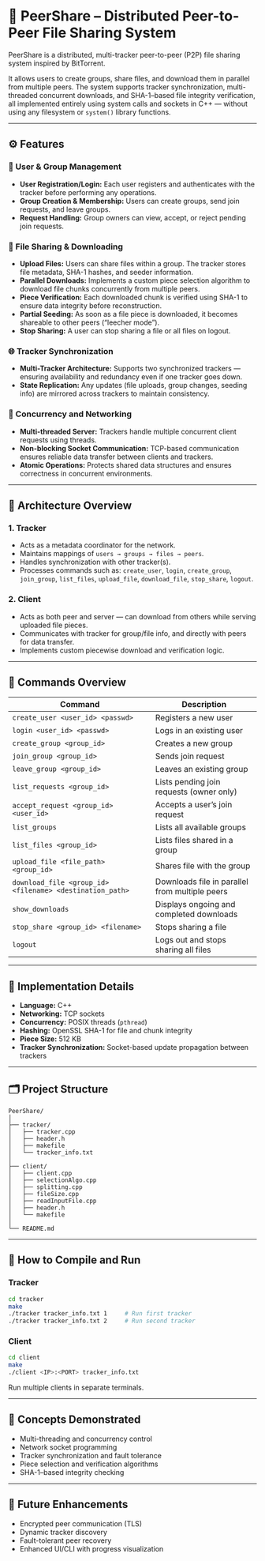# 🧩 PeerShare – Distributed Peer-to-Peer File Sharing System

PeerShare is a distributed, multi-tracker peer-to-peer (P2P) file sharing system inspired by BitTorrent.

It allows users to create groups, share files, and download them in parallel from multiple peers. The system supports tracker synchronization, multi-threaded concurrent downloads, and SHA-1–based file integrity verification, all implemented entirely using system calls and sockets in C++ — without using any filesystem or `system()` library functions.

---

## ⚙️ Features

### 🔐 User & Group Management
- **User Registration/Login:** Each user registers and authenticates with the tracker before performing any operations.  
- **Group Creation & Membership:** Users can create groups, send join requests, and leave groups.  
- **Request Handling:** Group owners can view, accept, or reject pending join requests.  

### 📁 File Sharing & Downloading
- **Upload Files:** Users can share files within a group. The tracker stores file metadata, SHA-1 hashes, and seeder information.  
- **Parallel Downloads:** Implements a custom piece selection algorithm to download file chunks concurrently from multiple peers.  
- **Piece Verification:** Each downloaded chunk is verified using SHA-1 to ensure data integrity before reconstruction.  
- **Partial Seeding:** As soon as a file piece is downloaded, it becomes shareable to other peers (“leecher mode”).  
- **Stop Sharing:** A user can stop sharing a file or all files on logout.  

### 🌐 Tracker Synchronization
- **Multi-Tracker Architecture:** Supports two synchronized trackers — ensuring availability and redundancy even if one tracker goes down.  
- **State Replication:** Any updates (file uploads, group changes, seeding info) are mirrored across trackers to maintain consistency.  

### 🧵 Concurrency and Networking
- **Multi-threaded Server:** Trackers handle multiple concurrent client requests using threads.  
- **Non-blocking Socket Communication:** TCP-based communication ensures reliable data transfer between clients and trackers.  
- **Atomic Operations:** Protects shared data structures and ensures correctness in concurrent environments.  

---

## 🧱 Architecture Overview

### 1. Tracker
- Acts as a metadata coordinator for the network.  
- Maintains mappings of `users → groups → files → peers`.  
- Handles synchronization with other tracker(s).  
- Processes commands such as: `create_user`, `login`, `create_group`, `join_group`, `list_files`, `upload_file`, `download_file`, `stop_share`, `logout`.  

### 2. Client
- Acts as both peer and server — can download from others while serving uploaded file pieces.  
- Communicates with tracker for group/file info, and directly with peers for data transfer.  
- Implements custom piecewise download and verification logic.  

---

## 🧩 Commands Overview

| Command | Description |
|---------|------------|
| `create_user <user_id> <passwd>` | Registers a new user |
| `login <user_id> <passwd>` | Logs in an existing user |
| `create_group <group_id>` | Creates a new group |
| `join_group <group_id>` | Sends join request |
| `leave_group <group_id>` | Leaves an existing group |
| `list_requests <group_id>` | Lists pending join requests (owner only) |
| `accept_request <group_id> <user_id>` | Accepts a user’s join request |
| `list_groups` | Lists all available groups |
| `list_files <group_id>` | Lists files shared in a group |
| `upload_file <file_path> <group_id>` | Shares file with the group |
| `download_file <group_id> <filename> <destination_path>` | Downloads file in parallel from multiple peers |
| `show_downloads` | Displays ongoing and completed downloads |
| `stop_share <group_id> <filename>` | Stops sharing a file |
| `logout` | Logs out and stops sharing all files |

---

## 🔧 Implementation Details
- **Language:** C++
- **Networking:** TCP sockets  
- **Concurrency:** POSIX threads (`pthread`)  
- **Hashing:** OpenSSL SHA-1 for file and chunk integrity  
- **Piece Size:** 512 KB  
- **Tracker Synchronization:** Socket-based update propagation between trackers  

---

## 🗂️ Project Structure

```
PeerShare/
│
├── tracker/
│   ├── tracker.cpp
│   ├── header.h
│   ├── makefile
│   └── tracker_info.txt
│
├── client/
│   ├── client.cpp
│   ├── selectionAlgo.cpp
│   ├── splitting.cpp
│   ├── fileSize.cpp
│   ├── readInputFile.cpp
│   ├── header.h
│   └── makefile
│
└── README.md
```

---

## 🚀 How to Compile and Run

### Tracker
```bash
cd tracker
make
./tracker tracker_info.txt 1     # Run first tracker
./tracker tracker_info.txt 2     # Run second tracker
```

### Client
```bash
cd client
make
./client <IP>:<PORT> tracker_info.txt
```
Run multiple clients in separate terminals.

---

## 🧠 Concepts Demonstrated
- Multi-threading and concurrency control  
- Network socket programming  
- Tracker synchronization and fault tolerance  
- Piece selection and verification algorithms  
- SHA-1–based integrity checking  

---

## 📜 Future Enhancements
- Encrypted peer communication (TLS)  
- Dynamic tracker discovery  
- Fault-tolerant peer recovery  
- Enhanced UI/CLI with progress visualization
